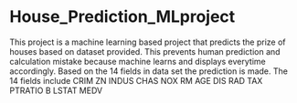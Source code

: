 # House_Prediction_MLproject
This project is a machine learning based project that predicts the prize of houses based on dataset provided.
This prevents human prediction and calculation mistake because machine learns and displays everytime accordingly.
Based on the 14 fields in data set the prediction is made.
The 14 fields include CRIM	ZN	INDUS	CHAS	NOX	RM	AGE	DIS	RAD	TAX	PTRATIO	B	LSTAT	MEDV
